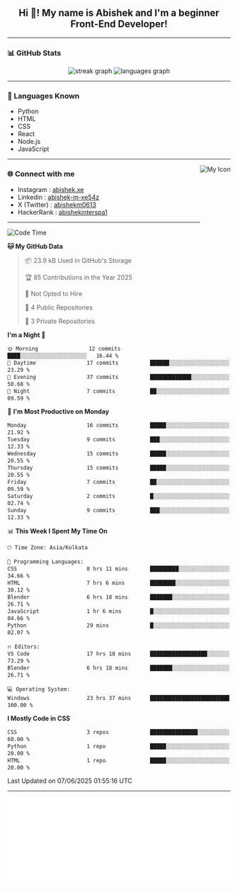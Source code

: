 <h2 align="center">Hi 👋! My name is <b>Abishek</b> and I'm a beginner Front-End Developer!</h2>

---

### 📊 GitHub Stats

<div align="center">
  <img src="https://streak-stats.demolab.com?user=Abishek-Web-Co&locale=en&mode=daily&theme=dracula&hide_border=false&border_radius=5" height="150" alt="streak graph" />
  <img src="https://github-readme-stats.vercel.app/api/top-langs?username=Abishek-Web-Co&locale=en&hide_title=false&layout=compact&card_width=320&langs_count=5&theme=dracula&hide_border=false" height="150" alt="languages graph" />
</div>

---

### 🧠 Languages Known

- Python  
- HTML  
- CSS  
- React  
- Node.js  
- JavaScript  

---

<img align="right" height="150" src="https://abish-file.web.app/assets/favicon.png" alt="My Icon" />

### 🌐 Connect with me

- Instagram   : [abishek.xe](https://www.instagram.com/abishek.xe/)
- Linkedin    : [abishek-m-xe54z](https://www.linkedin.com/in/abishek-m-xe54z/)
- X (Twitter) : [abishekm0613](https://x.com/abishekm0613)
- HackerRank  : [abishekinterspa1](https://www.hackerrank.com/profile/abishekinterspa1)

---

<!--START_SECTION:waka-->
![Code Time](http://img.shields.io/badge/Code%20Time-20%20hrs%2033%20mins-blue)

**🐱 My GitHub Data** 

> 📦 23.9 kB Used in GitHub's Storage 
 > 
> 🏆 85 Contributions in the Year 2025
 > 
> 🚫 Not Opted to Hire
 > 
> 📜 4 Public Repositories 
 > 
> 🔑 3 Private Repositories 
 > 
**I'm a Night 🦉** 

```text
🌞 Morning                12 commits          ████░░░░░░░░░░░░░░░░░░░░░   16.44 % 
🌆 Daytime                17 commits          ██████░░░░░░░░░░░░░░░░░░░   23.29 % 
🌃 Evening                37 commits          █████████████░░░░░░░░░░░░   50.68 % 
🌙 Night                  7 commits           ██░░░░░░░░░░░░░░░░░░░░░░░   09.59 % 
```
📅 **I'm Most Productive on Monday** 

```text
Monday                   16 commits          █████░░░░░░░░░░░░░░░░░░░░   21.92 % 
Tuesday                  9 commits           ███░░░░░░░░░░░░░░░░░░░░░░   12.33 % 
Wednesday                15 commits          █████░░░░░░░░░░░░░░░░░░░░   20.55 % 
Thursday                 15 commits          █████░░░░░░░░░░░░░░░░░░░░   20.55 % 
Friday                   7 commits           ██░░░░░░░░░░░░░░░░░░░░░░░   09.59 % 
Saturday                 2 commits           █░░░░░░░░░░░░░░░░░░░░░░░░   02.74 % 
Sunday                   9 commits           ███░░░░░░░░░░░░░░░░░░░░░░   12.33 % 
```


📊 **This Week I Spent My Time On** 

```text
🕑︎ Time Zone: Asia/Kolkata

💬 Programming Languages: 
CSS                      8 hrs 11 mins       █████████░░░░░░░░░░░░░░░░   34.66 % 
HTML                     7 hrs 6 mins        ████████░░░░░░░░░░░░░░░░░   30.12 % 
Blender                  6 hrs 18 mins       ███████░░░░░░░░░░░░░░░░░░   26.71 % 
JavaScript               1 hr 6 mins         █░░░░░░░░░░░░░░░░░░░░░░░░   04.66 % 
Python                   29 mins             █░░░░░░░░░░░░░░░░░░░░░░░░   02.07 % 

🔥 Editors: 
VS Code                  17 hrs 18 mins      ██████████████████░░░░░░░   73.29 % 
Blender                  6 hrs 18 mins       ███████░░░░░░░░░░░░░░░░░░   26.71 % 

💻 Operating System: 
Windows                  23 hrs 37 mins      █████████████████████████   100.00 % 
```

**I Mostly Code in CSS** 

```text
CSS                      3 repos             ███████████████░░░░░░░░░░   60.00 % 
Python                   1 repo              █████░░░░░░░░░░░░░░░░░░░░   20.00 % 
HTML                     1 repo              █████░░░░░░░░░░░░░░░░░░░░   20.00 % 
```




 Last Updated on 07/06/2025 01:55:16 UTC
<!--END_SECTION:waka-->

---

<div align="center">
  <a href="https://abish-file.web.app/" target="_blank" rel="noopener noreferrer"><img height="200" src="pic.png" alt="Profile Picture" /></a>
</div>

